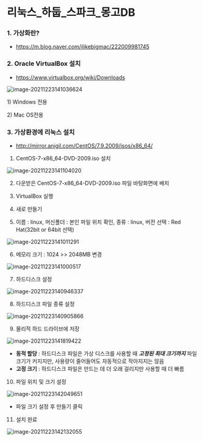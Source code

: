 # 리눅스_하둡\_스파크\_몽고DB

### 1. 가상화란?

- https://m.blog.naver.com/ilikebigmac/222009981745



### 2. Oracle VirtualBox 설치

- https://www.virtualbox.org/wiki/Downloads

![image-20211223141036624](C:\Users\tnals\AppData\Roaming\Typora\typora-user-images\image-20211223141036624.png)

1\) Windows 전용

2\) Mac OS전용



### 3. 가상환경에 리눅스 설치

- http://mirror.anigil.com/CentOS/7.9.2009/isos/x86_64/

1. CentOS-7-x86_64-DVD-2009.iso 설치

![image-20211223141104020](C:\Users\tnals\AppData\Roaming\Typora\typora-user-images\image-20211223141104020.png)

2. 다운받은 CentOS-7-x86_64-DVD-2009.iso 파일 바탕화면에 배치

3. VirtualBox 실행

4. 새로 만들기

5. 이름 : linux, 머신폴더 : 본인 파일 위치 확인, 종류 : linux, 버전 선택 : Red Hat(32bit or 64bit 선택)

![image-20211223141011291](C:\Users\tnals\AppData\Roaming\Typora\typora-user-images\image-20211223141011291.png)



6. 메모리 크기 : 1024 >> 2048MB 변경

![image-20211223141000517](C:\Users\tnals\AppData\Roaming\Typora\typora-user-images\image-20211223141000517.png)



7. 하드디스크 설정

![image-20211223140946337](C:\Users\tnals\AppData\Roaming\Typora\typora-user-images\image-20211223140946337.png)



8. 하드디스크 파일 종류 설정

![image-20211223140905866](C:\Users\tnals\AppData\Roaming\Typora\typora-user-images\image-20211223140905866.png)



9. 물리적 하드 드라이브에 저장

![image-20211223141819422](C:\Users\tnals\AppData\Roaming\Typora\typora-user-images\image-20211223141819422.png)

- **동적 할당** : 하드디스크 파일은 가상 디스크를 사용할 때 **_고정된 최대 크기까지_** 파일 크기가 커지지만, 사용량이 줄어들어도 자동적으로 작아지지는 않음
- **고정 크기** : 하드디스크 파일은 만드는 데 더 오래 걸리지만 사용할 때 더 빠름



10. 파일 위치 및 크기 설정

![image-20211223142049651](C:\Users\tnals\AppData\Roaming\Typora\typora-user-images\image-20211223142049651.png)

- 파일 크기 설정 후 만들기 클릭



11. 설치 완료

![image-20211223142132055](C:\Users\tnals\AppData\Roaming\Typora\typora-user-images\image-20211223142132055.png)